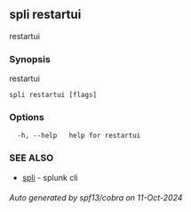 ## spli restartui

restartui

### Synopsis

restartui

```
spli restartui [flags]
```

### Options

```
  -h, --help   help for restartui
```

### SEE ALSO

* [spli](spli.md)	 - splunk cli

###### Auto generated by spf13/cobra on 11-Oct-2024
